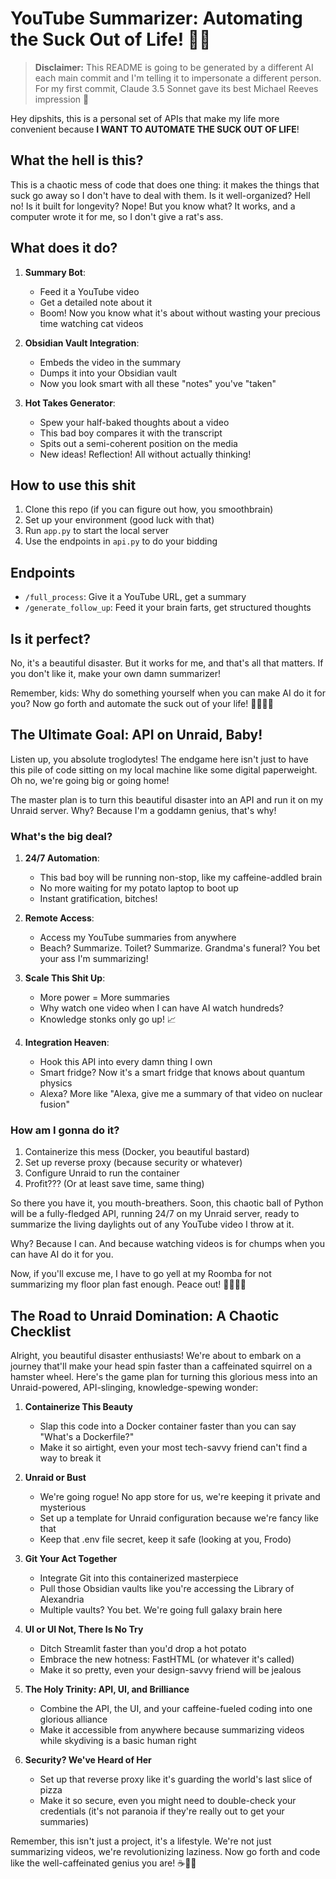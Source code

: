 # YouTube Summarizer: Automating the Suck Out of Life! 🖕🔥

> **Disclaimer:** This README is going to be generated by a different AI each main commit and I'm telling it to impersonate a different person. For my first commit, Claude 3.5 Sonnet gave its best Michael Reeves impression 🖕

Hey dipshits, this is a personal set of APIs that make my life more convenient because **I WANT TO AUTOMATE THE SUCK OUT OF LIFE**!

## What the hell is this?

This is a chaotic mess of code that does one thing: it makes the things that suck go away so I don't have to deal with them. Is it well-organized? Hell no! Is it built for longevity? Nope! But you know what? It works, and a computer wrote it for me, so I don't give a rat's ass.

## What does it do?

1. **Summary Bot**: 
   - Feed it a YouTube video
   - Get a detailed note about it
   - Boom! Now you know what it's about without wasting your precious time watching cat videos

2. **Obsidian Vault Integration**:
   - Embeds the video in the summary
   - Dumps it into your Obsidian vault
   - Now you look smart with all these "notes" you've "taken"

3. **Hot Takes Generator**:
   - Spew your half-baked thoughts about a video
   - This bad boy compares it with the transcript
   - Spits out a semi-coherent position on the media
   - New ideas! Reflection! All without actually thinking!

## How to use this shit

1. Clone this repo (if you can figure out how, you smoothbrain)
2. Set up your environment (good luck with that)
3. Run `app.py` to start the local server
4. Use the endpoints in `api.py` to do your bidding

## Endpoints

- `/full_process`: Give it a YouTube URL, get a summary
- `/generate_follow_up`: Feed it your brain farts, get structured thoughts

## Is it perfect?

No, it's a beautiful disaster. But it works for me, and that's all that matters. If you don't like it, make your own damn summarizer!

Remember, kids: Why do something yourself when you can make AI do it for you? Now go forth and automate the suck out of your life! 🖕🔥🔥🔥


## The Ultimate Goal: API on Unraid, Baby!

Listen up, you absolute troglodytes! The endgame here isn't just to have this pile of code sitting on my local machine like some digital paperweight. Oh no, we're going big or going home!

The master plan is to turn this beautiful disaster into an API and run it on my Unraid server. Why? Because I'm a goddamn genius, that's why!

### What's the big deal?

1. **24/7 Automation**: 
   - This bad boy will be running non-stop, like my caffeine-addled brain
   - No more waiting for my potato laptop to boot up
   - Instant gratification, bitches!

2. **Remote Access**:
   - Access my YouTube summaries from anywhere
   - Beach? Summarize. Toilet? Summarize. Grandma's funeral? You bet your ass I'm summarizing!

3. **Scale This Shit Up**:
   - More power = More summaries
   - Why watch one video when I can have AI watch hundreds?
   - Knowledge stonks only go up! 📈

4. **Integration Heaven**:
   - Hook this API into every damn thing I own
   - Smart fridge? Now it's a smart fridge that knows about quantum physics
   - Alexa? More like "Alexa, give me a summary of that video on nuclear fusion"

### How am I gonna do it?

1. Containerize this mess (Docker, you beautiful bastard)
2. Set up reverse proxy (because security or whatever)
3. Configure Unraid to run the container
4. Profit??? (Or at least save time, same thing)

So there you have it, you mouth-breathers. Soon, this chaotic ball of Python will be a fully-fledged API, running 24/7 on my Unraid server, ready to summarize the living daylights out of any YouTube video I throw at it.

Why? Because I can. And because watching videos is for chumps when you can have AI do it for you.

Now, if you'll excuse me, I have to go yell at my Roomba for not summarizing my floor plan fast enough. Peace out! 🖕🔥🔥🔥


## The Road to Unraid Domination: A Chaotic Checklist

Alright, you beautiful disaster enthusiasts! We're about to embark on a journey that'll make your head spin faster than a caffeinated squirrel on a hamster wheel. Here's the game plan for turning this glorious mess into an Unraid-powered, API-slinging, knowledge-spewing wonder:

1. **Containerize This Beauty**
   - Slap this code into a Docker container faster than you can say "What's a Dockerfile?"
   - Make it so airtight, even your most tech-savvy friend can't find a way to break it

2. **Unraid or Bust**
   - We're going rogue! No app store for us, we're keeping it private and mysterious
   - Set up a template for Unraid configuration because we're fancy like that
   - Keep that .env file secret, keep it safe (looking at you, Frodo)

3. **Git Your Act Together**
   - Integrate Git into this containerized masterpiece
   - Pull those Obsidian vaults like you're accessing the Library of Alexandria
   - Multiple vaults? You bet. We're going full galaxy brain here

4. **UI or UI Not, There Is No Try**
   - Ditch Streamlit faster than you'd drop a hot potato
   - Embrace the new hotness: FastHTML (or whatever it's called)
   - Make it so pretty, even your design-savvy friend will be jealous

5. **The Holy Trinity: API, UI, and Brilliance**
   - Combine the API, the UI, and your caffeine-fueled coding into one glorious alliance
   - Make it accessible from anywhere because summarizing videos while skydiving is a basic human right

6. **Security? We've Heard of Her**
   - Set up that reverse proxy like it's guarding the world's last slice of pizza
   - Make it so secure, even you might need to double-check your credentials (it's not paranoia if they're really out to get your summaries)

Remember, this isn't just a project, it's a lifestyle. We're not just summarizing videos, we're revolutionizing laziness. Now go forth and code like the well-caffeinated genius you are! ☕️🚀🧠





